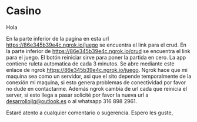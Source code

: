 # Casino
Hola

En la parte inferior de la pagina en esta url https://86e345b39e4c.ngrok.io/juego se encuentra el link para el crud.
En la parte inferior de https://86e345b39e4c.ngrok.io/crud se encuentra el link para el juego. 
El botón reiniciar sirve para poner la partida en cero.
La app contiene ruleta automatica de cada 3 minutos. 
Se abre mediante este enlace de ngrok https://86e345b39e4c.ngrok.io/juego. Ngrok hace que mi maquina sea como un servidor, asi que el sito depende temporalmente de la conexión mi maquina, si esto genera problemas de conectividad por favor no dude en contactarme. Además ngrok cambia de url cada que reinicia el server, 
si esto llega a pasar solicité por favor la nueva url a desarrollojlq@outlook.es o al whatsapp 316 898 2961.

Estaré atento a cualquier comentario o sugerencia. Espero les guste, 
